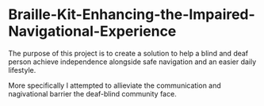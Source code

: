 # Braille-Kit-Enhancing-the-Impaired-Navigational-Experience

The purpose of this project is to create a solution to help a blind and deaf person achieve independence alongside safe navigation and an easier daily lifestyle.

More specifically I attempted to allieviate the communication and nagivational barrier the deaf-blind community face. 
